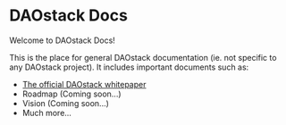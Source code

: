 # DAOstack Docs

Welcome to DAOstack Docs!

This is the place for general DAOstack documentation (ie. not specific to any DAOstack project).
It includes important documents such as:
- [The official DAOstack whitepaper](https://github.com/daostack/docs/blob/master/DAOstack%20White%20Paper%20V1.0.pdf)
- Roadmap (Coming soon...)
- Vision (Coming soon...)
- Much more...
